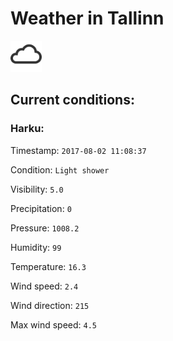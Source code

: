 # Weather in Tallinn 

<img src= 'images/cloud.png' width= '50' /> 

## Current conditions: 

### Harku: 

Timestamp: ``` 2017-08-02 11:08:37 ``` 

Condition: ``` Light shower ``` 

Visibility: ``` 5.0 ``` 

Precipitation: ``` 0 ``` 

Pressure: ``` 1008.2 ``` 

Humidity: ``` 99 ``` 

Temperature: ``` 16.3 ``` 

Wind speed: ``` 2.4 ``` 

Wind direction: ``` 215 ``` 

Max wind speed: ``` 4.5 ``` 

